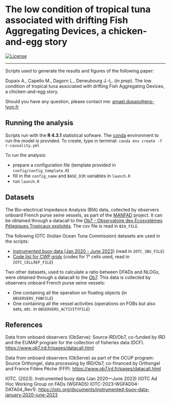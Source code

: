 # The low condition of tropical tuna associated with drifting Fish Aggregating Devices, a chicken-and-egg story

[![License](https://img.shields.io/github/license/adupaix/Test_causality_with_BIA)](https://github.com/adupaix/Test_causality_with_BIA/blob/master/LICENSE)
<!--
[![DOI](https://zenodo.org/badge/DOI/10.5281/zenodo.7915850.svg)](https://doi.org/10.5281/zenodo.7915850)
[![Latest Release](https://img.shields.io/github/release/adupaix/Quantif_impact_FAD)](https://github.com/adupaix/Quantif_impact_FAD/releases)
-->
---

Scripts used to generate the results and figures of the following paper:

Dupaix A., Capello M., Dagorn L., Deneubourg J.-L.  (*in prep*). The low condition of tropical tuna associated with drifting Fish Aggregating Devices, a chicken-and-egg story.

Should you have any question, please contact me: amael.dupaix@ens-lyon.fr

## Running the analysis

Scripts run with the __R 4.3.1__ statistical sofware.
The [conda](https://docs.conda.io/projects/conda/en/latest/) environment to run the model is provided. To create, type in terminal: `conda env create -f r-causality.yml`

To run the analysis:
- prepare a configuration file (template provided in `config/config_template.R`)
- fill in the `config_name` and `BASE_DIR` variables in `launch.R`
- run `launch.R`

## Datasets

The Bio-electrical Impedance Analysis (BIA) data, collected by observers onboard French purse seine vessels, as part of the [MANFAD](https://manfad-project.com/en/) project. It can be obtained through a datacall to the [Ob7 - Observatoire des Écosystèmes Pélagiques Tropicaux exploités](https://www.ob7.ird.fr/en/pages/datacall.html). The csv file is read in `BIA_FILE`.

The following IOTC (Indian Ocean Tuna Commission) datasets are used in the scripts:
- [Instrumented buoy data (Jan 2020 - June 2023)](https://iotc.org/documents/instrumented-buoy-data-january-2020-june-2023) (read in `IOTC_3BU_FILE`)
- [Code list for CWP grids](https://iotc.org/WGFAD/03/Data/00-CWP) (codes for 1° cells used, read in `IOTC_CELLREF_FILE`)

Two other datasets, used to calculate a ratio between DFADs and NLOGs, were obtained through a datacall to the [Ob7](https://www.ob7.ird.fr/en/pages/datacall.html). This data is collected by observers onboard French purse seine vessels:
- One containing all the operation on floating objects (in `OBSERVERS_FOBFILE`)
- One containing all the vessel activities (operations on FOBs but also sets, etc. in `OBSERVERS_ACTIVITYFILE`)

## References

Data from onboard observers (ObServe): Source IRD/Ob7, co-funded by IRD and the EUMAP program for the collection of fisheries data (DCF). https://www.ob7.ird.fr/pages/datacall.html

Data from onboard observers (ObServe) as part of the OCUP program: Source Orthongel, data processing by IRD/Ob7, co-financed by Orthongel and France Filière Pêche (FFP). https://www.ob7.ird.fr/pages/datacall.html

IOTC. (2023). Instrumented buoy data (Jan 2020—June 2023) (IOTC Ad Hoc Working Group on FADs (WGFAD5) IOTC-2023-WGFAD04-DATA04_Rev1). https://iotc.org/documents/instrumented-buoy-data-january-2020-june-2023
